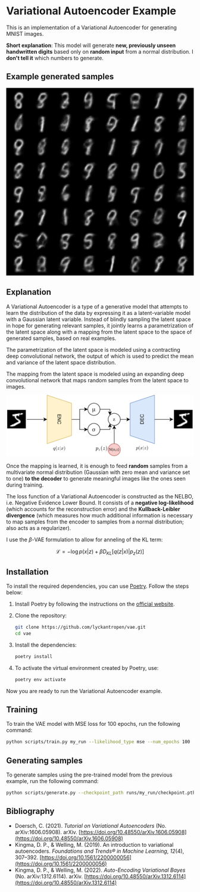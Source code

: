 # Variational Autoencoder Example

This is an implementation of a Variational Autoencoder for generating MNIST images.

**Short explanation**: This model will generate **new, previously unseen
handwritten digits** based only on **random input** from a normal distribution.
I **don't tell it** which numbers to generate.

## Example generated samples

![Samples](samples.png)

## Explanation

A Variational Autoencoder is a type of a generative model that attempts to learn
the distribution of the data by expressing it as a latent-variable model with
a Gaussian latent variable. Instead of blindly sampling the latent space in
hope for generating relevant samples, it jointly learns a parametrization of
the latent space along with a mapping from the latent space to the space of
generated samples, based on real examples.

The parametrization of the latent space is modeled using a contracting deep
convolutional network, the output of which is used to predict the mean and
variance of the latent space distribution.

The mapping from the latent space is modeled using an expanding deep
convolutional network that maps random samples from the latent space to images.

![VAE](vae.png)

Once the mapping is learned, it is enough to feed **random** samples from a
multivariate normal distribution (Gaussian with zero mean and variance set to one)
**to the decoder** to generate meaningful images like the ones seen during
training.

The loss function of a Variational Autoencoder is constructed as the NELBO, i.e.
Negative Evidence Lower Bound. It consists of a **negative log-likelihood**
(which accounts for the reconstruction error) and the **Kullback-Leibler
divergence** (which measures how much additional information is necessary to map
samples from the encoder to samples from a normal distribution; also acts as a
regularizer).

I use the $\beta$-VAE formulation to allow for anneling of the KL term:

$$
\mathcal{L} = -\log p(x|z) + \beta D_{KL} [q(z|x)|p_z(z)]
$$


## Installation

To install the required dependencies, you can use
[Poetry](https://python-poetry.org/). Follow the steps below:

1. Install Poetry by following the instructions on the [official
   website](https://python-poetry.org/docs/#installation).

2. Clone the repository:

    ```sh
    git clone https://github.com/lyckantropen/vae.git
    cd vae
    ```

3. Install the dependencies:

    ```sh
    poetry install
    ```

4. To activate the virtual environment created by Poetry, use:

    ```sh
    poetry env activate
    ```

Now you are ready to run the Variational Autoencoder example.

## Training

To train the VAE model with MSE loss for 100 epochs, run the following command:

```sh
python scripts/train.py my_run --likelihood_type mse --num_epochs 100
```

## Generating samples

To generate samples using the pre-trained model from the previous example, run
the following command:

```sh
python scripts/generate.py --checkpoint_path runs/my_run/checkpoint.pth --num_samples 64 --output_path samples.png --grid_size 8
```

## Bibliography

* Doersch, C. (2021). _Tutorial on Variational Autoencoders_ (No. arXiv:1606.05908). arXiv. [https://doi.org/10.48550/arXiv.1606.05908](https://doi.org/10.48550/arXiv.1606.05908)
* Kingma, D. P., & Welling, M. (2019). An introduction to variational autoencoders. _Foundations and Trends® in Machine Learning_, _12_(4), 307–392. [https://doi.org/10.1561/2200000056](https://doi.org/10.1561/2200000056)
* Kingma, D. P., & Welling, M. (2022). _Auto-Encoding Variational Bayes_ (No. arXiv:1312.6114). arXiv. [https://doi.org/10.48550/arXiv.1312.6114](https://doi.org/10.48550/arXiv.1312.6114)
